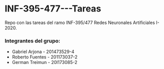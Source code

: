 # INF-395-477---Tareas
Repo con las tareas del ramo INF-395/477 Redes Neuronales Artificiales I-2020. 

### Integrantes del grupo: 
* Gabriel Arjona  - 201473529-4
* Roberto Fuentes - 201173037-2 
* German Treimun  - 20l173085-2

